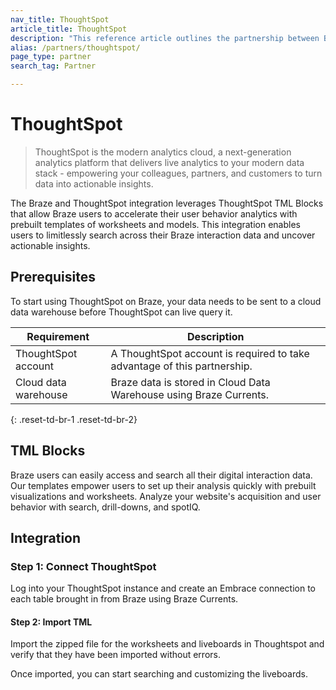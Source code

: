 ```yaml
---
nav_title: ThoughtSpot
article_title: ThoughtSpot
description: "This reference article outlines the partnership between Braze and ThoughtSpot, a next-generation analytics platform that enables users to limitlessly search across their Braze interaction data and uncover actionable insights."
alias: /partners/thoughtspot/
page_type: partner
search_tag: Partner

---
```


# ThoughtSpot

> ThoughtSpot is the modern analytics cloud, a next-generation analytics platform that delivers live analytics to your modern data stack - empowering your colleagues, partners, and customers to turn data into actionable insights.

The Braze and ThoughtSpot integration leverages ThoughtSpot TML Blocks that allow Braze users to accelerate their user behavior analytics with prebuilt templates of worksheets and models. This integration enables users to limitlessly search across their Braze interaction data and uncover actionable insights. 

## Prerequisites

To start using ThoughtSpot on Braze, your data needs to be sent to a cloud data warehouse before ThoughtSpot can live query it.

| Requirement | Description |
| ----------- | ----------- |
| ThoughtSpot account | A ThoughtSpot account is required to take advantage of this partnership. |
| Cloud data warehouse| Braze data is stored in Cloud Data Warehouse using Braze Currents. |
{: .reset-td-br-1 .reset-td-br-2}

## TML Blocks

Braze users can easily access and search all their digital interaction data. Our templates empower users to set up their analysis quickly with prebuilt visualizations and worksheets. Analyze your website's acquisition and user behavior with search, drill-downs, and spotIQ.

## Integration

### Step 1: Connect ThoughtSpot 

Log into your ThoughtSpot instance and create an Embrace connection to each table brought in from Braze using Braze Currents.

#### Step 2: Import TML

Import the zipped file for the worksheets and liveboards in Thoughtspot and verify that they have been imported without errors. 

Once imported, you can start searching and customizing the liveboards. 

[1]: {{site.baseurl}}/developer_guide/rest_api/basics/#endpoints
